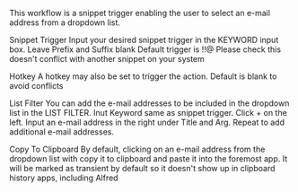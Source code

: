 This workflow is a snippet trigger enabling the user to select an e-mail address from a dropdown list.

Snippet Trigger
Input your desired snippet trigger in the KEYWORD input box.
Leave Prefix and Suffix blank
Default trigger is !!@
Please check this doesn't conflict with another snippet on your system

Hotkey
A hotkey may also be set to trigger the action.
Default is blank to avoid conflicts

List Filter
You can add the e-mail addresses to be included in the dropdown list in the LIST FILTER. Inut Keyword same as snippet trigger.
Click + on the left.
Input an e-mail address in the right under Title and Arg.
Repeat to add additional e-mail addresses.

Copy To Clipboard
By default, clicking on an e-mail address from the dropdown list with copy it to clipboard and paste it into the foremost app. It will be marked as transient by default so it doesn't show up in clipboard history apps, including Alfred
